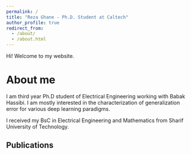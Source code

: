 ```yaml
---
permalink: /
title: "Reza Ghane - Ph.D. Student at Caltech"
author_profile: true
redirect_from: 
  - /about/
  - /about.html
---
```


Hi! Welcome to my website.

About me
======
I am third year Ph.D student of Electrical Engineering working with Babak Hassibi. 
I am mostly interested in the characterization of generalization error for various deep learning paradigms.

I received my BsC in Electrical Engineering and Mathematics from Sharif University of Technology.

Publications
------


